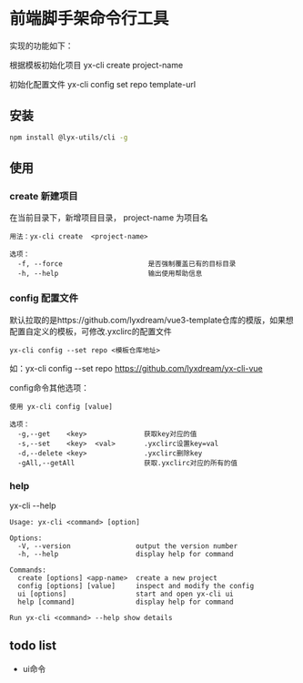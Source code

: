 
# 前端脚手架命令行工具


实现的功能如下：

根据模板初始化项目 yx-cli create project-name

初始化配置文件 yx-cli config set repo template-url


## 安装

```bash
npm install @lyx-utils/cli -g
```

## 使用

### create 新建项目

在当前目录下，新增项目目录， project-name 为项目名

```
用法：yx-cli create  <project-name>

选项：
  -f, --force                     是否强制覆盖已有的目标目录
  -h, --help                      输出使用帮助信息
```

### config 配置文件


默认拉取的是https://github.com/lyxdream/vue3-template仓库的模版，如果想配置自定义的模板，可修改.yxclirc的配置文件

```
yx-cli config --set repo <模板仓库地址>

```

如：yx-cli config --set repo https://github.com/lyxdream/yx-cli-vue

config命令其他选项：

```
使用 yx-cli config [value]

选项：
  -g,--get    <key>              获取key对应的值
  -s,--set    <key>  <val>       .yxclirc设置key=val
  -d,--delete <key>              .yxclirc删除key
  -gAll,--getAll                 获取.yxclirc对应的所有的值
```

### help

yx-cli --help

```
Usage: yx-cli <command> [option]

Options:
  -V, --version                output the version number
  -h, --help                   display help for command 

Commands:
  create [options] <app-name>  create a new project
  config [options] [value]     inspect and modify the config
  ui [options]                 start and open yx-cli ui
  help [command]               display help for command

Run yx-cli <command> --help show details

```

## todo list
- ui命令









